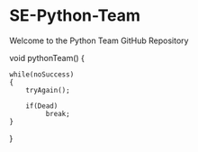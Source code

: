 # SE-Python-Team

Welcome to the Python Team GitHub Repository

void pythonTeam() {

    while(noSuccess)
    {
        tryAgain();
        
        if(Dead)
             break;
    }

}
